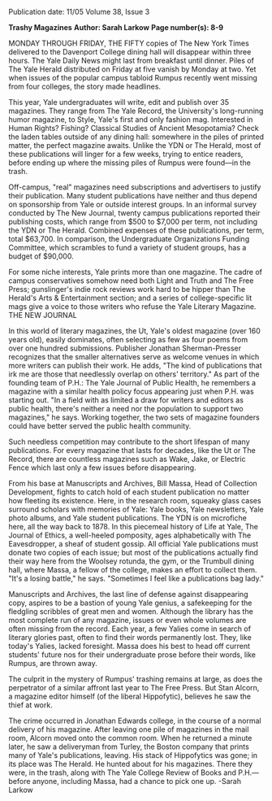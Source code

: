 Publication date: 11/05
Volume 38, Issue 3

**Trashy Magazines**
**Author: Sarah Larkow**
**Page number(s): 8-9**

MONDAY THROUGH FRIDAY, THE FIFTY 
copies of The New York Times delivered 
to the Davenport College dining hall will 
disappear within three hours. The Yale 
Daily News might last from breakfast 
until dinner. Piles of The Yale Herald 
distributed on Friday at five vanish by 
Monday at two. Yet when issues of the 
popular campus tabloid Rumpus recently 
went missing from four colleges, the 
story made headlines. 

This year, Yale undergraduates will 
write, edit and publish over 35 
magazines. They range from The Yale 
Record, the University's long-running 
humor magazine, to Style, Yale's first 
and only fashion mag. Interested in 
Human Rights? Fishing? Classical 
Studies of Ancient Mesopotamia? Check 
the laden tables outside of any dining 
hall: somewhere in the piles of printed 
matter, the perfect magazine awaits. 
Unlike the YDN or The Herald, most of 
these publications will linger for a few 
weeks, trying to entice readers, before 
ending up where the missing piles of 
Rumpus were found—in the trash. 

Off-campus, "real" magazines need 
subscriptions and advertisers to justify 
their publication. Many student 
publications have neither and thus depend 
on sponsorship from Yale or outside 
interest groups. In an informal survey 
conducted by The New Journal, twenty 
campus publications reported their 
publishing costs, which range from $500 
to $7,000 per term, not including the 
YDN or The Herald. Combined expenses 
of these publications, per term, total 
$63,700. In comparison, the 
Undergraduate Organizations Funding 
Committee, which scrambles to fund a 
variety of student groups, has a budget 
of $90,000. 

For some niche interests, Yale prints 
more than one magazine. The cadre of 
campus conservatives somehow need 
both Light and Truth and The Free Press; 
gunslinger's indie rock reviews work 
hard to be hipper than The Herald's Arts 
& Entertainment section; and a series of 
college-specific lit mags give a voice to 
those writers who refuse the Yale 
Literary Magazine. 
THE NEW JOURNAL


In this world of literary magazines, the 
Ut, Yale's oldest magazine (over 160 
years old), easily dominates, often 
selecting as few as four poems from over 
one hundred submissions. Publisher 
Jonathan Sherman-Presser recognizes 
that the smaller alternatives serve as 
welcome venues in which more writers 
can publish their work. He adds, "The 
kind of publications that irk me are 
those that needlessly overlap on others' 
territory." As part of the founding team 
of P.H.: The Yale Journal of Public 
Health, he remembers a magazine with a 
similar health policy focus appearing 
just when P.H. was starting out. "In a 
field with as limited a draw for writers 
and editors as public health, there's 
neither a need nor the population to 
support two magazines," he says. 
Working together, the two sets of 
magazine founders could have better 
served the public health community. 

Such needless competition may 
contribute to the short lifespan of many 
publications. For every magazine that 
lasts for decades, like the Ut or The 
Record, there are countless magazines 
such as Wake, Jake, or Electric Fence 
which last only a few issues before 
disappearing. 

From his base at Manuscripts and 
Archives, Bill Massa, Head of 
Collection Development, fights to catch 
hold of each student publication no 
matter how fleeting its existence. Here, in 
the research room, squeaky glass cases 
surround scholars with memories of 
Yale: Yale books, Yale newsletters, Yale 
photo albums, and Yale student 
publications. The YDN is on microfiche 
here, all the way back to 1878. In this 
piecemeal history of Life at Yale, The 
Journal of Ethics, a well-heeled 
pomposity, ages alphabetically with The 
Eavesdropper, a sheaf of student 
gossip. All official Yale publications must 
donate two copies of each issue; but 
most of the publications actually find 
their way here from the Woolsey rotunda, 
the gym, or the Trumbull dining hall, 
where Massa, a fellow of the college, 
makes an effort to collect them. "It's a 
losing battle," he says. "Sometimes I 
feel like a publications bag lady." 

Manuscripts and Archives, the last line 
of defense against disappearing copy, 
aspires to be a bastion of young Yale 
genius, a safekeeping for the fledgling 
scribbles of great men and women. 
Although the library has the most 
complete run of any magazine, issues or 
even whole volumes are often missing 
from the record. Each year, a few Yalies 
come in search of literary glories past, 
often to find their words permanently 
lost. They, like today's Yalies, lacked 
foresight. Massa does his best to head off 
current students' future nos for their 
undergraduate prose before their words, 
like Rumpus, are thrown away. 

The culprit in the mystery of Rumpus' 
trashing remains at large, as does the 
perpetrator of a similar affront last year 
to The Free Press. But Stan Alcorn, a 
magazine editor himself (of the liberal 
Hippofytic), believes he saw the thief at 
work. 

The crime occurred in Jonathan 
Edwards college, in the course of a 
normal delivery of his magazine. After 
leaving one pile of magazines in the mail 
room, Alcorn moved onto the common 
room. When he returned a minute 
later, he saw a deliveryman from Turley, 
the Boston company that prints many of 
Yale's publications, leaving. His stack of 
Hippofytics was gone; in its place was 
The Herald. He hunted about for his 
magazines. There they were, in the 
trash, along with The Yale College 
Review of Books and P.H.—before 
anyone, including Massa, had a chance 
to pick one up.
-Sarah Larkow
